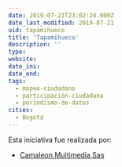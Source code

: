```yaml
---
date: 2019-07-21T23:02:24.000Z
date_last_modified: 2019-07-21
uid: tapamihueco
title: 'Tapamihueco'
description: ''
type: 
website: 
date_ini: 
date_end: 
tags:
  - mapeo-ciudadano
  - participación-ciudadana
  - periodismo-de-datos
cities: 
  - Bogotá
---
```


Esta iniciativa fue realizada por:

- [Camaleon Multimedia Sas](/organizaciones/camaleon-multimedia-sas)
